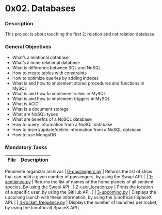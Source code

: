 # 0x02. Databases

### Description

This project is about touching the first 2: relation and not relation database.

### General Objectives

* What’s a relational database
* What’s a none relational database
* What is difference between SQL and NoSQL
* How to create tables with constraints
* How to optimize queries by adding indexes
* What is and how to implement stored procedures and functions in MySQL
* What is and how to implement views in MySQL
* What is and how to implement triggers in MySQL
* What is ACID
* What is a document storage
* What are NoSQL types
* What are benefits of a NoSQL database
* How to query information from a NoSQL database
* How to insert/update/delete information from a NoSQL database
* How to use MongoDB

### Mandatory Tasks

| File | Description |
| ------ | ------ |
Pendiente organizar archivos
| [0-passengers.py](0-passengers.py) | Returns the list of ships that can hold a given number of passengers, by using the Swapi API. |
| [1-sentience.py](1-sentience.py) | Returns the list of names of the home planets of all sentient species, By using the Swapi API |
| [2-user_location.py](2-user_location.py) | Prints the location of a specific user, by using the GitHub API. |
| [3-upcoming.py](3-upcoming.py) | Displays the upcoming launch with these information, by using the (unofficial) SpaceX API. |
| [4-rocket_frequency.py](4-rocket_frequency.py) | Displays the number of launches per rocket, by using the (unofficial) SpaceX API |
